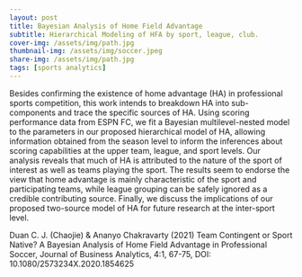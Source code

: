 ```yaml
---
layout: post
title: Bayesian Analysis of Home Field Advantage
subtitle: Hierarchical Modeling of HFA by sport, league, club.
cover-img: /assets/img/path.jpg
thumbnail-img: /assets/img/soccer.jpeg
share-img: /assets/img/path.jpg
tags: [sports analytics]
---
```


Besides confirming the existence of home advantage (HA) in professional sports competition, this work intends to breakdown HA into sub-components and trace the specific sources of HA. Using scoring performance data from ESPN FC, we fit a Bayesian multilevel-nested model to the parameters in our proposed hierarchical model of HA, allowing information obtained from the season level to inform the inferences about scoring capabilities at the upper team, league, and sport levels. Our analysis reveals that much of HA is attributed to the nature of the sport of interest as well as teams playing the sport. The results seem to endorse the view that home advantage is mainly characteristic of the sport and participating teams, while league grouping can be safely ignored as a credible contributing source. Finally, we discuss the implications of our proposed two-source model of HA for future research at the inter-sport level.

Duan C. J. (Chaojie) & Ananyo Chakravarty (2021) Team Contingent or Sport Native? A Bayesian Analysis of Home Field Advantage in Professional Soccer, Journal of Business Analytics, 4:1, 67-75, DOI: 10.1080/2573234X.2020.1854625



